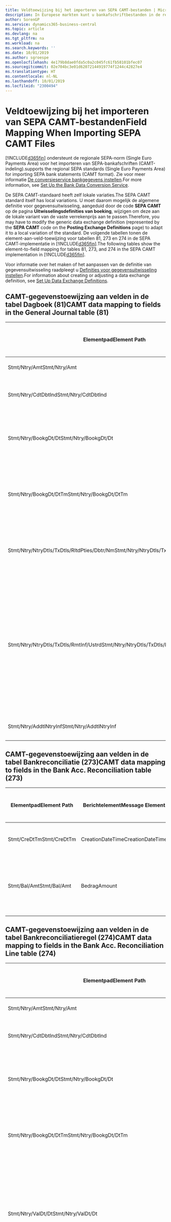```yaml
---
title: Veldtoewijzing bij het importeren van SEPA CAMT-bestanden | Microsoft Docs
description: In Europese markten kunt u bankafschriftbestanden in de regionale SEPA-norm (Single Euro Payments Area) importeren.
author: SorenGP
ms.service: dynamics365-business-central
ms.topic: article
ms.devlang: na
ms.tgt_pltfrm: na
ms.workload: na
ms.search.keywords: ''
ms.date: 10/01/2019
ms.author: sgroespe
ms.openlocfilehash: 4e179b8dae0fda5c0a2c045fc61fb58101bfec07
ms.sourcegitcommit: 02e704bc3e01d62072144919774f1244c42827e4
ms.translationtype: HT
ms.contentlocale: nl-NL
ms.lasthandoff: 10/01/2019
ms.locfileid: "2300494"
---
```

# <a name="field-mapping-when-importing-sepa-camt-files"></a><span data-ttu-id="e297f-103">Veldtoewijzing bij het importeren van SEPA CAMT-bestanden</span><span class="sxs-lookup"><span data-stu-id="e297f-103">Field Mapping When Importing SEPA CAMT Files</span></span>
[!INCLUDE[d365fin](includes/d365fin_md.md)] <span data-ttu-id="e297f-104">ondersteunt de regionale SEPA-norm (Single Euro Payments Area) voor het importeren van SEPA-bankafschriften (CAMT-indeling).</span><span class="sxs-lookup"><span data-stu-id="e297f-104">supports the regional SEPA standards (Single Euro Payments Area) for importing SEPA bank statements (CAMT format).</span></span> <span data-ttu-id="e297f-105">Zie voor meer informatie [De conversieservice bankgegevens instellen](bank-how-setup-bank-data-conversion-service.md).</span><span class="sxs-lookup"><span data-stu-id="e297f-105">For more information, see [Set Up the Bank Data Conversion Service](bank-how-setup-bank-data-conversion-service.md).</span></span>  

 <span data-ttu-id="e297f-106">De SEPA CAMT-standaard heeft zelf lokale variaties.</span><span class="sxs-lookup"><span data-stu-id="e297f-106">The SEPA CAMT standard itself has local variations.</span></span> <span data-ttu-id="e297f-107">U moet daarom mogelijk de algemene definitie voor gegevensuitwisseling, aangeduid door de code **SEPA CAMT** op de pagina **Uitwisselingsdefinities van boeking**, wijzigen om deze aan de lokale variant van de vaste verrekenprijs aan te passen.</span><span class="sxs-lookup"><span data-stu-id="e297f-107">Therefore, you may have to modify the generic data exchange definition (represented by the **SEPA CAMT** code on the **Posting Exchange Definitions** page) to adapt it to a local variation of the standard.</span></span> <span data-ttu-id="e297f-108">De volgende tabellen tonen de element-aan-veld-toewijzing voor tabellen 81, 273 en 274 in de SEPA CAMT-implementatie in [!INCLUDE[d365fin](includes/d365fin_md.md)].</span><span class="sxs-lookup"><span data-stu-id="e297f-108">The following tables show the element-to-field mapping for tables 81, 273, and 274 in the SEPA CAMT implementation in [!INCLUDE[d365fin](includes/d365fin_md.md)].</span></span>  

 <span data-ttu-id="e297f-109">Voor informatie over het maken of het aanpassen van de definitie van gegevensuitwisseling raadpleegt u [Definities voor gegevensuitwisseling instellen](across-how-to-set-up-data-exchange-definitions.md).</span><span class="sxs-lookup"><span data-stu-id="e297f-109">For information about creating or adjusting a data exchange definition, see [Set Up Data Exchange Definitions](across-how-to-set-up-data-exchange-definitions.md).</span></span>  

## <a name="camt-data-mapping-to-fields-in-the-general-journal-table-81"></a><span data-ttu-id="e297f-110">CAMT-gegevenstoewijzing aan velden in de tabel Dagboek (81)</span><span class="sxs-lookup"><span data-stu-id="e297f-110">CAMT data mapping to fields in the General Journal table (81)</span></span>  

|<span data-ttu-id="e297f-111">Elementpad</span><span class="sxs-lookup"><span data-stu-id="e297f-111">Element Path</span></span>|<span data-ttu-id="e297f-112">Berichtelement</span><span class="sxs-lookup"><span data-stu-id="e297f-112">Message Element</span></span>|<span data-ttu-id="e297f-113">Gegevenssoort</span><span class="sxs-lookup"><span data-stu-id="e297f-113">Data Type</span></span>|<span data-ttu-id="e297f-114">Omschrijving</span><span class="sxs-lookup"><span data-stu-id="e297f-114">Description</span></span>|<span data-ttu-id="e297f-115">Identificatie voor een negatief teken</span><span class="sxs-lookup"><span data-stu-id="e297f-115">Negative-Sign Identifier</span></span>|<span data-ttu-id="e297f-116">Veldnr.</span><span class="sxs-lookup"><span data-stu-id="e297f-116">Field No.</span></span>|<span data-ttu-id="e297f-117">Veldnaam</span><span class="sxs-lookup"><span data-stu-id="e297f-117">Field Name</span></span>|  
|------------------|---------------------|---------------|-----------------|-------------------------------|---------------|----------------|  
|<span data-ttu-id="e297f-118">Stmt/Ntry/Amt</span><span class="sxs-lookup"><span data-stu-id="e297f-118">Stmt/Ntry/Amt</span></span>|<span data-ttu-id="e297f-119">Bedrag</span><span class="sxs-lookup"><span data-stu-id="e297f-119">Amount</span></span>|<span data-ttu-id="e297f-120">Decimaal</span><span class="sxs-lookup"><span data-stu-id="e297f-120">Decimal</span></span>|<span data-ttu-id="e297f-121">Het geldbedrag in de kaspost</span><span class="sxs-lookup"><span data-stu-id="e297f-121">The amount of money in the cash entry</span></span>||<span data-ttu-id="e297f-122">13</span><span class="sxs-lookup"><span data-stu-id="e297f-122">13</span></span>|<span data-ttu-id="e297f-123">Bedrag</span><span class="sxs-lookup"><span data-stu-id="e297f-123">Amount</span></span>|  
|<span data-ttu-id="e297f-124">Stmt/Ntry/CdtDbtInd</span><span class="sxs-lookup"><span data-stu-id="e297f-124">Stmt/Ntry/CdtDbtInd</span></span>|<span data-ttu-id="e297f-125">CreditDebitIndicator</span><span class="sxs-lookup"><span data-stu-id="e297f-125">CreditDebitIndicator</span></span>|<span data-ttu-id="e297f-126">Tekst</span><span class="sxs-lookup"><span data-stu-id="e297f-126">Text</span></span>|<span data-ttu-id="e297f-127">Geeft aan of de post een credit- of een debetpost is</span><span class="sxs-lookup"><span data-stu-id="e297f-127">Indicates whether the entry is a credit or a debit entry</span></span>|<span data-ttu-id="e297f-128">DBIT</span><span class="sxs-lookup"><span data-stu-id="e297f-128">DBIT</span></span>|<span data-ttu-id="e297f-129">13</span><span class="sxs-lookup"><span data-stu-id="e297f-129">13</span></span>|<span data-ttu-id="e297f-130">Bedrag</span><span class="sxs-lookup"><span data-stu-id="e297f-130">Amount</span></span>|  
|<span data-ttu-id="e297f-131">Stmt/Ntry/BookgDt/Dt</span><span class="sxs-lookup"><span data-stu-id="e297f-131">Stmt/Ntry/BookgDt/Dt</span></span>|<span data-ttu-id="e297f-132">Datum</span><span class="sxs-lookup"><span data-stu-id="e297f-132">Date</span></span>|<span data-ttu-id="e297f-133">Datum</span><span class="sxs-lookup"><span data-stu-id="e297f-133">Date</span></span>|<span data-ttu-id="e297f-134">De datum waarop een post wordt geboekt naar een rekening in de boeken van de rekeningservice</span><span class="sxs-lookup"><span data-stu-id="e297f-134">The date when an entry is posted to an account on the account servicer's books</span></span>||<span data-ttu-id="e297f-135">5</span><span class="sxs-lookup"><span data-stu-id="e297f-135">5</span></span>|<span data-ttu-id="e297f-136">Boekingsdatum</span><span class="sxs-lookup"><span data-stu-id="e297f-136">Posting Date</span></span>|  
|<span data-ttu-id="e297f-137">Stmt/Ntry/BookgDt/DtTm</span><span class="sxs-lookup"><span data-stu-id="e297f-137">Stmt/Ntry/BookgDt/DtTm</span></span>|<span data-ttu-id="e297f-138">DateTime</span><span class="sxs-lookup"><span data-stu-id="e297f-138">DateTime</span></span>|<span data-ttu-id="e297f-139">DateTime</span><span class="sxs-lookup"><span data-stu-id="e297f-139">DateTime</span></span>|<span data-ttu-id="e297f-140">De datum en tijd waarop een post wordt geboekt naar een rekening in de boeken van de rekeningservice</span><span class="sxs-lookup"><span data-stu-id="e297f-140">The date and time when an entry is posted to an account on the account servicer's books</span></span>||<span data-ttu-id="e297f-141">5</span><span class="sxs-lookup"><span data-stu-id="e297f-141">5</span></span>|<span data-ttu-id="e297f-142">Boekingsdatum</span><span class="sxs-lookup"><span data-stu-id="e297f-142">Posting Date</span></span>|  
|<span data-ttu-id="e297f-143">Stmt/Ntry/NtryDtls/TxDtls/RltdPties/Dbtr/Nm</span><span class="sxs-lookup"><span data-stu-id="e297f-143">Stmt/Ntry/NtryDtls/TxDtls/RltdPties/Dbtr/Nm</span></span>|<span data-ttu-id="e297f-144">Naam</span><span class="sxs-lookup"><span data-stu-id="e297f-144">Name</span></span>|<span data-ttu-id="e297f-145">Tekst</span><span class="sxs-lookup"><span data-stu-id="e297f-145">Text</span></span>|<span data-ttu-id="e297f-146">De naam van de partij die een geldbedrag is verschuldigd aan de (uiteindelijke) incassant</span><span class="sxs-lookup"><span data-stu-id="e297f-146">The name of the party that owes an amount of money to the (ultimate) creditor</span></span>||<span data-ttu-id="e297f-147">1221</span><span class="sxs-lookup"><span data-stu-id="e297f-147">1221</span></span>|<span data-ttu-id="e297f-148">Informatie over betaler</span><span class="sxs-lookup"><span data-stu-id="e297f-148">Payer Information</span></span>|  
|<span data-ttu-id="e297f-149">Stmt/Ntry/NtryDtls/TxDtls/RmtInf/Ustrd</span><span class="sxs-lookup"><span data-stu-id="e297f-149">Stmt/Ntry/NtryDtls/TxDtls/RmtInf/Ustrd</span></span>|<span data-ttu-id="e297f-150">Ongestructureerd</span><span class="sxs-lookup"><span data-stu-id="e297f-150">Unstructured</span></span>|<span data-ttu-id="e297f-151">Tekst</span><span class="sxs-lookup"><span data-stu-id="e297f-151">Text</span></span>|<span data-ttu-id="e297f-152">Informatie die wordt verschaft om de afstemming/reconciliatie mogelijk te maken van een post met de artikelen die de betaling wordt geacht te vereffenen, zoals commerciële facturen in een vorderingsysteem, in een ongestructureerde vorm</span><span class="sxs-lookup"><span data-stu-id="e297f-152">Information supplied to enable the matching/reconciliation of an entry with the items that the payment is intended to settle, such as commercial invoices in an accounts-receivable system, in an unstructured form</span></span>||<span data-ttu-id="e297f-153">8</span><span class="sxs-lookup"><span data-stu-id="e297f-153">8</span></span>|<span data-ttu-id="e297f-154">Omschrijving</span><span class="sxs-lookup"><span data-stu-id="e297f-154">Description</span></span>|  
|<span data-ttu-id="e297f-155">Stmt/Ntry/AddtlNtryInf</span><span class="sxs-lookup"><span data-stu-id="e297f-155">Stmt/Ntry/AddtlNtryInf</span></span>|<span data-ttu-id="e297f-156">AdditionalEntryInformation</span><span class="sxs-lookup"><span data-stu-id="e297f-156">AdditionalEntryInformation</span></span>|<span data-ttu-id="e297f-157">Tekst</span><span class="sxs-lookup"><span data-stu-id="e297f-157">Text</span></span>|<span data-ttu-id="e297f-158">Extra informatie over de invoer</span><span class="sxs-lookup"><span data-stu-id="e297f-158">Additional information about the entry</span></span>||<span data-ttu-id="e297f-159">1222</span><span class="sxs-lookup"><span data-stu-id="e297f-159">1222</span></span>|<span data-ttu-id="e297f-160">Transactie-informatie</span><span class="sxs-lookup"><span data-stu-id="e297f-160">Transaction Information</span></span>|  

## <a name="camt-data-mapping-to-fields-in-the-bank-acc-reconciliation-table-273"></a><span data-ttu-id="e297f-161">CAMT-gegevenstoewijzing aan velden in de tabel Bankreconciliatie (273)</span><span class="sxs-lookup"><span data-stu-id="e297f-161">CAMT data mapping to fields in the Bank Acc. Reconciliation table (273)</span></span>  

|<span data-ttu-id="e297f-162">Elementpad</span><span class="sxs-lookup"><span data-stu-id="e297f-162">Element Path</span></span>|<span data-ttu-id="e297f-163">Berichtelement</span><span class="sxs-lookup"><span data-stu-id="e297f-163">Message Element</span></span>|<span data-ttu-id="e297f-164">Gegevenssoort</span><span class="sxs-lookup"><span data-stu-id="e297f-164">Data Type</span></span>|<span data-ttu-id="e297f-165">Omschrijving</span><span class="sxs-lookup"><span data-stu-id="e297f-165">Description</span></span>|<span data-ttu-id="e297f-166">Identificatie voor een negatief teken</span><span class="sxs-lookup"><span data-stu-id="e297f-166">Negative-Sign Identifier</span></span>|<span data-ttu-id="e297f-167">Veldnr.</span><span class="sxs-lookup"><span data-stu-id="e297f-167">Field No.</span></span>|<span data-ttu-id="e297f-168">Veldnaam</span><span class="sxs-lookup"><span data-stu-id="e297f-168">Field Name</span></span>|  
|------------------|---------------------|---------------|-----------------|-------------------------------|---------------|----------------|  
|<span data-ttu-id="e297f-169">Stmt/CreDtTm</span><span class="sxs-lookup"><span data-stu-id="e297f-169">Stmt/CreDtTm</span></span>|<span data-ttu-id="e297f-170">CreationDateTime</span><span class="sxs-lookup"><span data-stu-id="e297f-170">CreationDateTime</span></span>|<span data-ttu-id="e297f-171">Datum</span><span class="sxs-lookup"><span data-stu-id="e297f-171">Date</span></span>|<span data-ttu-id="e297f-172">De datum en tijd waarop het bericht is gemaakt.</span><span class="sxs-lookup"><span data-stu-id="e297f-172">The date and time when the message was created</span></span>||<span data-ttu-id="e297f-173">3</span><span class="sxs-lookup"><span data-stu-id="e297f-173">3</span></span>|<span data-ttu-id="e297f-174">Afschriftdatum</span><span class="sxs-lookup"><span data-stu-id="e297f-174">Statement Date</span></span>|  
|<span data-ttu-id="e297f-175">Stmt/Bal/Amt</span><span class="sxs-lookup"><span data-stu-id="e297f-175">Stmt/Bal/Amt</span></span>|<span data-ttu-id="e297f-176">Bedrag</span><span class="sxs-lookup"><span data-stu-id="e297f-176">Amount</span></span>|<span data-ttu-id="e297f-177">Decimaal</span><span class="sxs-lookup"><span data-stu-id="e297f-177">Decimal</span></span>|<span data-ttu-id="e297f-178">Het bedrag dat resulteert uit de tot een nettowaarde teruggebrachte bedragen voor alle debet- en creditposten</span><span class="sxs-lookup"><span data-stu-id="e297f-178">The amount resulting from the netted amounts for all debit and credit entries</span></span>||<span data-ttu-id="e297f-179">4</span><span class="sxs-lookup"><span data-stu-id="e297f-179">4</span></span>|<span data-ttu-id="e297f-180">Eindsaldo afschrift</span><span class="sxs-lookup"><span data-stu-id="e297f-180">Statement Ending Balance</span></span>|  

## <a name="camt-data-mapping-to-fields-in-the-bank-acc-reconciliation-line-table-274"></a><span data-ttu-id="e297f-181">CAMT-gegevenstoewijzing aan velden in de tabel Bankreconciliatieregel (274)</span><span class="sxs-lookup"><span data-stu-id="e297f-181">CAMT data mapping to fields in the Bank Acc. Reconciliation Line table (274)</span></span>  

|<span data-ttu-id="e297f-182">Elementpad</span><span class="sxs-lookup"><span data-stu-id="e297f-182">Element Path</span></span>|<span data-ttu-id="e297f-183">Berichtelement</span><span class="sxs-lookup"><span data-stu-id="e297f-183">Message Element</span></span>|<span data-ttu-id="e297f-184">Gegevenssoort</span><span class="sxs-lookup"><span data-stu-id="e297f-184">Data Type</span></span>|<span data-ttu-id="e297f-185">Omschrijving</span><span class="sxs-lookup"><span data-stu-id="e297f-185">Description</span></span>|<span data-ttu-id="e297f-186">Identificatie voor een negatief teken</span><span class="sxs-lookup"><span data-stu-id="e297f-186">Negative-Sign Identifier</span></span>|<span data-ttu-id="e297f-187">Veldnr.</span><span class="sxs-lookup"><span data-stu-id="e297f-187">Field No.</span></span>|<span data-ttu-id="e297f-188">Veldnaam</span><span class="sxs-lookup"><span data-stu-id="e297f-188">Field Name</span></span>|  
|------------------|---------------------|---------------|-----------------|-------------------------------|---------------|----------------|  
|<span data-ttu-id="e297f-189">Stmt/Ntry/Amt</span><span class="sxs-lookup"><span data-stu-id="e297f-189">Stmt/Ntry/Amt</span></span>|<span data-ttu-id="e297f-190">Bedrag</span><span class="sxs-lookup"><span data-stu-id="e297f-190">Amount</span></span>|<span data-ttu-id="e297f-191">Decimaal</span><span class="sxs-lookup"><span data-stu-id="e297f-191">Decimal</span></span>|<span data-ttu-id="e297f-192">Het geldbedrag in de kaspost</span><span class="sxs-lookup"><span data-stu-id="e297f-192">The amount of money in the cash entry</span></span>||<span data-ttu-id="e297f-193">7</span><span class="sxs-lookup"><span data-stu-id="e297f-193">7</span></span>|<span data-ttu-id="e297f-194">Afschrifttotaal</span><span class="sxs-lookup"><span data-stu-id="e297f-194">Statement Amount</span></span>|  
|<span data-ttu-id="e297f-195">Stmt/Ntry/CdtDbtInd</span><span class="sxs-lookup"><span data-stu-id="e297f-195">Stmt/Ntry/CdtDbtInd</span></span>|<span data-ttu-id="e297f-196">CreditDebitIndicator</span><span class="sxs-lookup"><span data-stu-id="e297f-196">CreditDebitIndicator</span></span>|<span data-ttu-id="e297f-197">Tekst</span><span class="sxs-lookup"><span data-stu-id="e297f-197">Text</span></span>|<span data-ttu-id="e297f-198">Geeft aan of de post een credit- of een debetpost is</span><span class="sxs-lookup"><span data-stu-id="e297f-198">Indicates whether the entry is a credit or a debit entry</span></span>|<span data-ttu-id="e297f-199">DBIT</span><span class="sxs-lookup"><span data-stu-id="e297f-199">DBIT</span></span>|<span data-ttu-id="e297f-200">7</span><span class="sxs-lookup"><span data-stu-id="e297f-200">7</span></span>|<span data-ttu-id="e297f-201">Afschrifttotaal</span><span class="sxs-lookup"><span data-stu-id="e297f-201">Statement Amount</span></span>|  
|<span data-ttu-id="e297f-202">Stmt/Ntry/BookgDt/Dt</span><span class="sxs-lookup"><span data-stu-id="e297f-202">Stmt/Ntry/BookgDt/Dt</span></span>|<span data-ttu-id="e297f-203">Datum</span><span class="sxs-lookup"><span data-stu-id="e297f-203">Date</span></span>|<span data-ttu-id="e297f-204">Datum</span><span class="sxs-lookup"><span data-stu-id="e297f-204">Date</span></span>|<span data-ttu-id="e297f-205">De datum waarop een post wordt geboekt naar een rekening in de boeken van de rekeningservice</span><span class="sxs-lookup"><span data-stu-id="e297f-205">The date when an entry is posted to an account on the account servicer's books</span></span>||<span data-ttu-id="e297f-206">5</span><span class="sxs-lookup"><span data-stu-id="e297f-206">5</span></span>|<span data-ttu-id="e297f-207">Transactiedatum</span><span class="sxs-lookup"><span data-stu-id="e297f-207">Transaction Date</span></span>|  
|<span data-ttu-id="e297f-208">Stmt/Ntry/BookgDt/DtTm</span><span class="sxs-lookup"><span data-stu-id="e297f-208">Stmt/Ntry/BookgDt/DtTm</span></span>|<span data-ttu-id="e297f-209">DateTime</span><span class="sxs-lookup"><span data-stu-id="e297f-209">DateTime</span></span>|<span data-ttu-id="e297f-210">DateTime</span><span class="sxs-lookup"><span data-stu-id="e297f-210">DateTime</span></span>|<span data-ttu-id="e297f-211">De datum en tijd waarop een post wordt geboekt naar een rekening in de boeken van de rekeningservice</span><span class="sxs-lookup"><span data-stu-id="e297f-211">The date and time when an entry is posted to an account on the account servicer's books</span></span>||<span data-ttu-id="e297f-212">5</span><span class="sxs-lookup"><span data-stu-id="e297f-212">5</span></span>|<span data-ttu-id="e297f-213">Transactiedatum</span><span class="sxs-lookup"><span data-stu-id="e297f-213">Transaction Date</span></span>|  
|<span data-ttu-id="e297f-214">Stmt/Ntry/ValDt/Dt</span><span class="sxs-lookup"><span data-stu-id="e297f-214">Stmt/Ntry/ValDt/Dt</span></span>|<span data-ttu-id="e297f-215">Datum</span><span class="sxs-lookup"><span data-stu-id="e297f-215">Date</span></span>|<span data-ttu-id="e297f-216">Datum</span><span class="sxs-lookup"><span data-stu-id="e297f-216">Date</span></span>|<span data-ttu-id="e297f-217">De datum waarop activa beschikbaar worden voor de rekeninghouder in het geval van een creditpost, of niet meer beschikbaar zijn voor de rekeninghouder in het geval van een debetpost</span><span class="sxs-lookup"><span data-stu-id="e297f-217">The date when assets become available to the account owner in case of a credit entry, or cease to be available to the account owner in case of a debit entry</span></span>||<span data-ttu-id="e297f-218">12</span><span class="sxs-lookup"><span data-stu-id="e297f-218">12</span></span>|<span data-ttu-id="e297f-219">Waardedatum</span><span class="sxs-lookup"><span data-stu-id="e297f-219">Value Date</span></span>|  
|<span data-ttu-id="e297f-220">Stmt/Ntry/ValDt/DtTm</span><span class="sxs-lookup"><span data-stu-id="e297f-220">Stmt/Ntry/ValDt/DtTm</span></span>|<span data-ttu-id="e297f-221">DateTime</span><span class="sxs-lookup"><span data-stu-id="e297f-221">DateTime</span></span>|<span data-ttu-id="e297f-222">DateTime</span><span class="sxs-lookup"><span data-stu-id="e297f-222">DateTime</span></span>|<span data-ttu-id="e297f-223">De datum en tijd waarop activa beschikbaar worden voor de rekeninghouder in het geval van een creditpost, of niet meer beschikbaar zijn voor de rekeninghouder in het geval van een debetpost</span><span class="sxs-lookup"><span data-stu-id="e297f-223">The date and time when assets become available to the account owner in case of a credit entry, or cease to be available to the account owner in case of a debit entry</span></span>||<span data-ttu-id="e297f-224">12</span><span class="sxs-lookup"><span data-stu-id="e297f-224">12</span></span>|<span data-ttu-id="e297f-225">Waardedatum</span><span class="sxs-lookup"><span data-stu-id="e297f-225">Value Date</span></span>|  
|<span data-ttu-id="e297f-226">Stmt/Ntry/NtryDtls/TxDtls/RltdPties/Dbtr/Nm</span><span class="sxs-lookup"><span data-stu-id="e297f-226">Stmt/Ntry/NtryDtls/TxDtls/RltdPties/Dbtr/Nm</span></span>|<span data-ttu-id="e297f-227">Naam</span><span class="sxs-lookup"><span data-stu-id="e297f-227">Name</span></span>|<span data-ttu-id="e297f-228">Tekst</span><span class="sxs-lookup"><span data-stu-id="e297f-228">Text</span></span>|<span data-ttu-id="e297f-229">De naam van de partij die een geldbedrag is verschuldigd aan de (uiteindelijke) incassant</span><span class="sxs-lookup"><span data-stu-id="e297f-229">The name of the party that owes an amount of money to the (ultimate) creditor</span></span>||<span data-ttu-id="e297f-230">15</span><span class="sxs-lookup"><span data-stu-id="e297f-230">15</span></span>|<span data-ttu-id="e297f-231">Informatie over betaler</span><span class="sxs-lookup"><span data-stu-id="e297f-231">Payer Information</span></span>|  
|<span data-ttu-id="e297f-232">Stmt/Ntry/NtryDtls/TxDtls/RmtInf/Ustrd</span><span class="sxs-lookup"><span data-stu-id="e297f-232">Stmt/Ntry/NtryDtls/TxDtls/RmtInf/Ustrd</span></span>|<span data-ttu-id="e297f-233">Ongestructureerd</span><span class="sxs-lookup"><span data-stu-id="e297f-233">Unstructured</span></span>|<span data-ttu-id="e297f-234">Tekst</span><span class="sxs-lookup"><span data-stu-id="e297f-234">Text</span></span>|<span data-ttu-id="e297f-235">Informatie die wordt verschaft om de afstemming/reconciliatie mogelijk te maken van een post met de artikelen die de betaling wordt geacht te vereffenen, zoals commerciële facturen in een vorderingsysteem, in een ongestructureerde vorm</span><span class="sxs-lookup"><span data-stu-id="e297f-235">Information supplied to enable the matching/reconciliation of an entry with the items that the payment is intended to settle, such as commercial invoices in an accounts-receivable system, in an unstructured form</span></span>||<span data-ttu-id="e297f-236">6</span><span class="sxs-lookup"><span data-stu-id="e297f-236">6</span></span>|<span data-ttu-id="e297f-237">Omschrijving</span><span class="sxs-lookup"><span data-stu-id="e297f-237">Description</span></span>|  
|<span data-ttu-id="e297f-238">Stmt/Ntry/AddtlNtryInf</span><span class="sxs-lookup"><span data-stu-id="e297f-238">Stmt/Ntry/AddtlNtryInf</span></span>|<span data-ttu-id="e297f-239">AdditionalEntryInformation</span><span class="sxs-lookup"><span data-stu-id="e297f-239">AdditionalEntryInformation</span></span>|<span data-ttu-id="e297f-240">Tekst</span><span class="sxs-lookup"><span data-stu-id="e297f-240">Text</span></span>|<span data-ttu-id="e297f-241">Extra informatie over de invoer</span><span class="sxs-lookup"><span data-stu-id="e297f-241">Additional information about the entry</span></span>||<span data-ttu-id="e297f-242">16</span><span class="sxs-lookup"><span data-stu-id="e297f-242">16</span></span>|<span data-ttu-id="e297f-243">Transactie-informatie</span><span class="sxs-lookup"><span data-stu-id="e297f-243">Transaction Information</span></span>|  

 <span data-ttu-id="e297f-244">Elementen in het knooppunt **Ntry** die worden geïmporteerd in [!INCLUDE[d365fin](includes/d365fin_md.md)] maar niet aan velden worden toegewezen, worden opgeslagen in de tabel **Kolomdef. boekingsuitwisseling**.</span><span class="sxs-lookup"><span data-stu-id="e297f-244">Elements in the **Ntry** node that are imported into [!INCLUDE[d365fin](includes/d365fin_md.md)] but not mapped to any fields are stored in the **Posting Exch. Column Def** table.</span></span> <span data-ttu-id="e297f-245">Gebruikers kunnen deze elementen vanuit de pagina's **Betalingsreconciliatiedagboek**, **Betalingsvereffening** en **Bankreconciliatie** weergeven door de actie **Details bankrekeningafschriftregel** te kiezen.</span><span class="sxs-lookup"><span data-stu-id="e297f-245">Users can view these elements from the **Payment Reconciliation Journal**, **Payment Application**, and **Bank Acc. Reconciliation** pages by choosing the **Bank Statement Line Details** action.</span></span> <span data-ttu-id="e297f-246">Zie voor meer informatie [Betalingen vereffenen met automatische vereffening](receivables-how-reconcile-payments-auto-application.md).</span><span class="sxs-lookup"><span data-stu-id="e297f-246">For more information, see [Reconcile Payments Using Automatic Application](receivables-how-reconcile-payments-auto-application.md).</span></span>  
## <a name="see-also"></a><span data-ttu-id="e297f-247">Zie ook</span><span class="sxs-lookup"><span data-stu-id="e297f-247">See Also</span></span>  
[<span data-ttu-id="e297f-248">Gegevensuitwisseling instellen</span><span class="sxs-lookup"><span data-stu-id="e297f-248">Setting Up Data Exchange</span></span>](across-set-up-data-exchange.md)  
[<span data-ttu-id="e297f-249">Gegevens elektronisch uitwisselen</span><span class="sxs-lookup"><span data-stu-id="e297f-249">Exchanging Data Electronically</span></span>](across-data-exchange.md)  
<span data-ttu-id="e297f-250">[Conversieservice voor bankgegevens instellen](bank-how-setup-bank-data-conversion-service.md) </span><span class="sxs-lookup"><span data-stu-id="e297f-250">[Set Up the Bank Data Conversion Service](bank-how-setup-bank-data-conversion-service.md) </span></span>  
[<span data-ttu-id="e297f-251">XML-schema's gebruiken om gegevensuitwisselingsdefinities voor te bereiden</span><span class="sxs-lookup"><span data-stu-id="e297f-251">Use XML Schemas to Prepare Data Exchange Definitions</span></span>](across-how-to-use-xml-schemas-to-prepare-data-exchange-definitions.md)  
[<span data-ttu-id="e297f-252">Betalingen reconciliëren met automatische vereffening</span><span class="sxs-lookup"><span data-stu-id="e297f-252">Reconcile Payments Using Automatic Application</span></span>](receivables-how-reconcile-payments-auto-application.md)  
